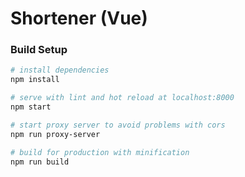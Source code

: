 # Shortener (Vue)


### Build Setup

``` bash
# install dependencies
npm install

# serve with lint and hot reload at localhost:8000
npm start

# start proxy server to avoid problems with cors
npm run proxy-server

# build for production with minification
npm run build
```
